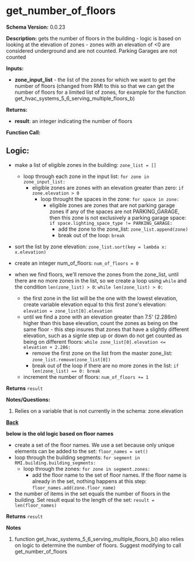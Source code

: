 # get_number_of_floors
**Schema Version:** 0.0.23  

**Description:** gets the number of floors in the building - logic is based on looking at the elevation of zones - zones with an elevation of <0 are considered underground and are not counted.  Parking Garages are not counted

**Inputs:**
- **zone_input_list** - the list of the zones for which we want to get the number of floors (changed from RMI to this so that we can get the number of floors for a limited list of zones, for example for the function get_hvac_systems_5_6_serving_multiple_floors_b)

**Returns:**  
- **result**: an integer indicating the number of floors
 
**Function Call:**

## Logic:
- make a list of eligible zones in the building: `zone_list = []`
	- loop through each zone in the input list: `for zone in zone_input_list: `
		- eligible zones are zones with an elevation greater than zero: `if zone.elevation > 0`
			- loop throught the spaces in the zone: `for space in zone:`
				- eligible zones are zones that are not parking garage zones if any of the spaces are not PARKING_GARAGE, then this zone is not exclusively a parking garage space: `if space.lighting_space_type != PARKING_GARAGE:`
					- add the zone to the zone_list: `zone_list.append(zone)`
					- break out of the loop: `break`

- sort the list by zone elevation: `zone_list.sort(key = lambda x: x.elevation)`

- create an integer num_of_floors: `num_of_floors = 0`

- when we find floors, we'll remove the zones from the zone_list, until there are no more zones in the list, so we create a loop using `while` and the condition `len(zone_list) > 0`: `while len(zone_list) > 0:`
	- the first zone in the list will be the one with the lowest elevation, create variable elevation equal to this first zone's elevation: `elevation = zone_list[0].elevation`
	- until we find a zone with an elevation greater than 7.5' (2.286m) higher than this base elevation, count the zones as being on the same floor - this step insures that zones that have a slightly different elevation, such as a signle step up or down do not get counted as being on different floors: `while zone_list[0].elevation <= elevation + 2.286:`
		- remove the first zone on the list from the master zone_list: `zone_list.remove(zone_list[0])`
		- break out of the loop if there are no more zones in the list: `if len(zone_list) == 0: break`
	- increment the number of floors: `num_of_floors += 1`

**Returns** `result`

**Notes/Questions:**  
1. Relies on a variable that is not currently in the schema: zone.elevation

**[Back](../_toc.md)**


**below is the old logic based on floor names**
- create a set of the floor names.  We use a set because only unique elements can be added to the set: `floor_names = set()`
- loop through the building segments: `for segment in RMI.building.building_segments:`
	- loop through the zones: `for zone in segment.zones:`
		- add the floor name to the set of floor names.  If the floor name is already in the set, nothing happens at this step: `floor_names.add(zone.floor_name)`
- the number of items in the set equals the number of floors in the building.  Set result equal to the length of the set: `result = len(floor_names)`


**Returns** `result`


**Notes**
1.  function get_hvac_systems_5_6_serving_multiple_floors_b() also relies on logic to determine the number of floors.  Suggest modifying to call get_number_of_floors
